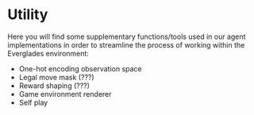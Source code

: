 # Utility
Here you will find some supplementary functions/tools used in our agent implementations in order to streamline the process of working within the Everglades environment:
* One-hot encoding observation space
* Legal move mask (???)
* Reward shaping (???)
* Game environment renderer
* Self play

